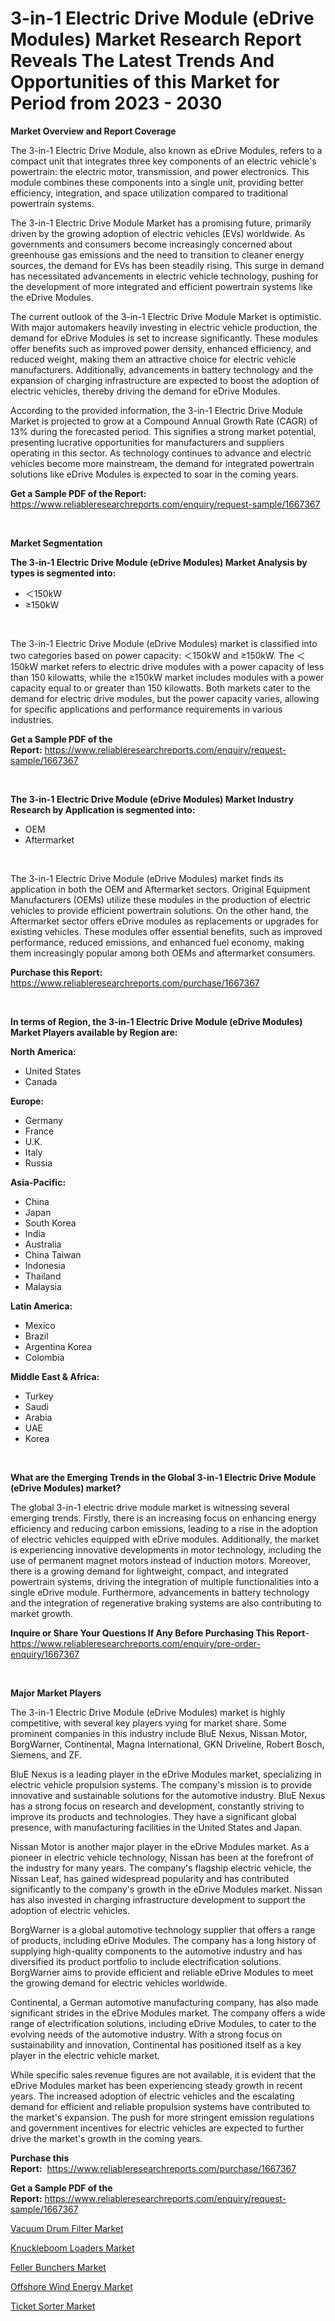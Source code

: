 <p><h1>3-in-1 Electric Drive Module (eDrive Modules) Market Research Report Reveals The Latest Trends And Opportunities of this Market for Period from 2023 - 2030</h1></p><p><strong>Market Overview and Report Coverage</strong></p>
<p><p>The 3-in-1 Electric Drive Module, also known as eDrive Modules, refers to a compact unit that integrates three key components of an electric vehicle's powertrain: the electric motor, transmission, and power electronics. This module combines these components into a single unit, providing better efficiency, integration, and space utilization compared to traditional powertrain systems.</p><p>The 3-in-1 Electric Drive Module Market has a promising future, primarily driven by the growing adoption of electric vehicles (EVs) worldwide. As governments and consumers become increasingly concerned about greenhouse gas emissions and the need to transition to cleaner energy sources, the demand for EVs has been steadily rising. This surge in demand has necessitated advancements in electric vehicle technology, pushing for the development of more integrated and efficient powertrain systems like the eDrive Modules.</p><p>The current outlook of the 3-in-1 Electric Drive Module Market is optimistic. With major automakers heavily investing in electric vehicle production, the demand for eDrive Modules is set to increase significantly. These modules offer benefits such as improved power density, enhanced efficiency, and reduced weight, making them an attractive choice for electric vehicle manufacturers. Additionally, advancements in battery technology and the expansion of charging infrastructure are expected to boost the adoption of electric vehicles, thereby driving the demand for eDrive Modules.</p><p>According to the provided information, the 3-in-1 Electric Drive Module Market is projected to grow at a Compound Annual Growth Rate (CAGR) of 13% during the forecasted period. This signifies a strong market potential, presenting lucrative opportunities for manufacturers and suppliers operating in this sector. As technology continues to advance and electric vehicles become more mainstream, the demand for integrated powertrain solutions like eDrive Modules is expected to soar in the coming years.</p></p>
<p><strong>Get a Sample PDF of the Report:</strong> <a href="https://www.reliableresearchreports.com/enquiry/request-sample/1667367">https://www.reliableresearchreports.com/enquiry/request-sample/1667367</a></p>
<p>&nbsp;</p>
<p><strong>Market Segmentation</strong></p>
<p><strong>The 3-in-1 Electric Drive Module (eDrive Modules) Market Analysis by types is segmented into:</strong></p>
<p><ul><li>＜150kW</li><li>≥150kW</li></ul></p>
<p>&nbsp;</p>
<p><p>The 3-in-1 Electric Drive Module (eDrive Modules) market is classified into two categories based on power capacity: ＜150kW and ≥150kW. The ＜150kW market refers to electric drive modules with a power capacity of less than 150 kilowatts, while the ≥150kW market includes modules with a power capacity equal to or greater than 150 kilowatts. Both markets cater to the demand for electric drive modules, but the power capacity varies, allowing for specific applications and performance requirements in various industries.</p></p>
<p><strong>Get a Sample PDF of the Report:</strong>&nbsp;<a href="https://www.reliableresearchreports.com/enquiry/request-sample/1667367">https://www.reliableresearchreports.com/enquiry/request-sample/1667367</a></p>
<p>&nbsp;</p>
<p><strong>The 3-in-1 Electric Drive Module (eDrive Modules) Market Industry Research by Application is segmented into:</strong></p>
<p><ul><li>OEM</li><li>Aftermarket</li></ul></p>
<p>&nbsp;</p>
<p><p>The 3-in-1 Electric Drive Module (eDrive Modules) market finds its application in both the OEM and Aftermarket sectors. Original Equipment Manufacturers (OEMs) utilize these modules in the production of electric vehicles to provide efficient powertrain solutions. On the other hand, the Aftermarket sector offers eDrive modules as replacements or upgrades for existing vehicles. These modules offer essential benefits, such as improved performance, reduced emissions, and enhanced fuel economy, making them increasingly popular among both OEMs and aftermarket consumers.</p></p>
<p><strong>Purchase this Report:</strong>&nbsp; <a href="https://www.reliableresearchreports.com/purchase/1667367">https://www.reliableresearchreports.com/purchase/1667367</a></p>
<p>&nbsp;</p>
<p><strong>In terms of Region, the 3-in-1 Electric Drive Module (eDrive Modules) Market Players available by Region are:</strong></p>
<p>
    <p> <strong> North America: </strong>
        <ul>
            <li>United States</li>
            <li>Canada</li>
        </ul>
        </p> 
    <p> <strong> Europe: </strong>
        <ul>
            <li>Germany</li>
            <li>France</li>
            <li>U.K.</li>
            <li>Italy</li>
            <li>Russia</li>
        </ul>
        </p> 
    <p> <strong> Asia-Pacific: </strong>
        <ul>
            <li>China</li>
            <li>Japan</li>
            <li>South Korea</li>
            <li>India</li>
            <li>Australia</li>
            <li>China Taiwan</li>
            <li>Indonesia</li>
            <li>Thailand</li>
            <li>Malaysia</li>
        </ul>
        </p> 
    <p> <strong> Latin America: </strong>
        <ul>
            <li>Mexico</li>
            <li>Brazil</li>
            <li>Argentina Korea</li>
            <li>Colombia</li>
        </ul>
        </p> 
    <p> <strong> Middle East & Africa: </strong>
        <ul>
            <li>Turkey</li>
            <li>Saudi</li>
            <li>Arabia</li>
            <li>UAE</li>
            <li>Korea</li>
        </ul>
    </p>
    </p>
<p>&nbsp;</p>
<p><strong>What are the Emerging Trends in the Global 3-in-1 Electric Drive Module (eDrive Modules) market?</strong></p>
<p><p>The global 3-in-1 electric drive module market is witnessing several emerging trends. Firstly, there is an increasing focus on enhancing energy efficiency and reducing carbon emissions, leading to a rise in the adoption of electric vehicles equipped with eDrive modules. Additionally, the market is experiencing innovative developments in motor technology, including the use of permanent magnet motors instead of induction motors. Moreover, there is a growing demand for lightweight, compact, and integrated powertrain systems, driving the integration of multiple functionalities into a single eDrive module. Furthermore, advancements in battery technology and the integration of regenerative braking systems are also contributing to market growth.</p></p>
<p><strong>Inquire or Share Your Questions If Any Before Purchasing This Report</strong>- <a href="https://www.reliableresearchreports.com/enquiry/pre-order-enquiry/1667367">https://www.reliableresearchreports.com/enquiry/pre-order-enquiry/1667367</a></p>
<p>&nbsp;</p>
<p><strong>Major Market Players</strong></p>
<p><p>The 3-in-1 Electric Drive Module (eDrive Modules) market is highly competitive, with several key players vying for market share. Some prominent companies in this industry include BluE Nexus, Nissan Motor, BorgWarner, Continental, Magna International, GKN Driveline, Robert Bosch, Siemens, and ZF.</p><p>BluE Nexus is a leading player in the eDrive Modules market, specializing in electric vehicle propulsion systems. The company's mission is to provide innovative and sustainable solutions for the automotive industry. BluE Nexus has a strong focus on research and development, constantly striving to improve its products and technologies. They have a significant global presence, with manufacturing facilities in the United States and Japan.</p><p>Nissan Motor is another major player in the eDrive Modules market. As a pioneer in electric vehicle technology, Nissan has been at the forefront of the industry for many years. The company's flagship electric vehicle, the Nissan Leaf, has gained widespread popularity and has contributed significantly to the company's growth in the eDrive Modules market. Nissan has also invested in charging infrastructure development to support the adoption of electric vehicles.</p><p>BorgWarner is a global automotive technology supplier that offers a range of products, including eDrive Modules. The company has a long history of supplying high-quality components to the automotive industry and has diversified its product portfolio to include electrification solutions. BorgWarner aims to provide efficient and reliable eDrive Modules to meet the growing demand for electric vehicles worldwide.</p><p>Continental, a German automotive manufacturing company, has also made significant strides in the eDrive Modules market. The company offers a wide range of electrification solutions, including eDrive Modules, to cater to the evolving needs of the automotive industry. With a strong focus on sustainability and innovation, Continental has positioned itself as a key player in the electric vehicle market.</p><p>While specific sales revenue figures are not available, it is evident that the eDrive Modules market has been experiencing steady growth in recent years. The increased adoption of electric vehicles and the escalating demand for efficient and reliable propulsion systems have contributed to the market's expansion. The push for more stringent emission regulations and government incentives for electric vehicles are expected to further drive the market's growth in the coming years.</p></p>
<p><strong>Purchase this Report:</strong>&nbsp;&nbsp;<a href="https://www.reliableresearchreports.com/purchase/1667367">https://www.reliableresearchreports.com/purchase/1667367</a></p>
<p></p>
<p><strong>Get a Sample PDF of the Report:</strong>&nbsp;<a href="https://www.reliableresearchreports.com/enquiry/request-sample/1667367">https://www.reliableresearchreports.com/enquiry/request-sample/1667367</a></p>
<p><p><a href="https://www.linkedin.com/pulse/vacuum-drum-filter-market-size-growth-forecast-from-2023--pnmoe/">Vacuum Drum Filter Market</a></p><p><a href="https://www.linkedin.com/pulse/knuckleboom-loaders-market-insights-players-forecast-till-26die/">Knuckleboom Loaders Market</a></p><p><a href="https://www.linkedin.com/pulse/feller-bunchers-market-size-share-global-analysis-report-53zfe/">Feller Bunchers Market</a></p><p><a href="https://medium.com/@timothychapman46/offshore-wind-energy-market-analysis-and-sze-forecasted-for-period-from-2023-to-2030-3126e4eda454">Offshore Wind Energy Market</a></p><p><a href="https://medium.com/@tiannathiel2023/ticket-sorter-market-analysis-and-sze-forecasted-for-period-from-2023-to-2030-5a05dc15f16f">Ticket Sorter Market</a></p></p>